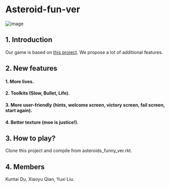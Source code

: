 # Asteroid-fun-ver
![image](https://github.com/thiswill/Asteroids-fun-ver/blob/master/images/screenshot.png)

## 1. Introduction

Our game is based on [this project](https://github.com/andyhd/asteroids). We propose a lot of additional features.

## 2. New features

#### 1. More lives.

#### 2. Toolkits (Slow, Bullet, Life).

#### 3. More user-friendly (hints, welcome screen, victory screen, fail screen, start again).

#### 4. Better texture (moe is justice!).

## 3. How to play?

Clone this project and compile from asteroids_funny_ver.rkt.

## 4. Members

Kuntai Du, Xiaoyu Qian, Yuxi Liu.
